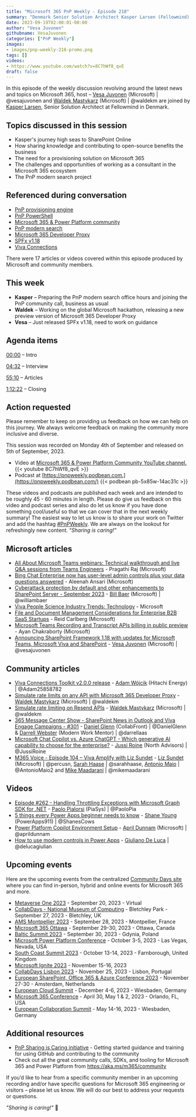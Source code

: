 ```yaml
---
title: "Microsoft 365 PnP Weekly - Episode 218"
summary: "Denmark Senior Solution Architect Kasper Larsen (Fellowmind) joins Microsoft’s Vesa Juvonen and Waldek Mastykarz in a discussion on, plus 17 articles/videos."
date: 2023-09-19T02:00:01-00:00
author: "Vesa Juvonen"
githubname: VesaJuvonen
categories: ["PnP Weekly"]
images:
- images/pnp-weekly-218-promo.png
tags: []
videos:
- https://www.youtube.com/watch?v=8C7hWf8_qvE
draft: false
---
```


In this episode of the weekly discussion revolving around the latest news and topics on Microsoft 365, host – [Vesa Juvonen](https://twitter.com/vesajuvonen) (Microsoft) | @vesajuvonen and [Waldek Mastykarz](https://twitter.com/waldekm) (Microsoft) | @waldekm are joined by [Kasper Larsen](https://twitter.com/kasperbolarsen), Senior Solution Architect at Fellowmind in Denmark.

## Topics discussed in this session

- Kasper's journey high seas to SharePoint Online
- How sharing knowledge and contributing to open-source benefits the business
- The need for a provisioning solution on Microsoft 365
- The challenges and opportunities of working as a consultant in the Microsoft 365 ecosystem
- The PnP modern search project

## Referenced during conversation

- [PnP provisioning engine](https://learn.microsoft.com/sharepoint/dev/solution-guidance/pnp-remote-provisioning)
- [PnP PowerShell](https://learn.microsoft.com/powershell/sharepoint/sharepoint-pnp/sharepoint-pnp-cmdlets?view=sharepoint-ps&WT.mc_id=m365-12936-cxa)
- [Microsoft 365 & Power Platform community](https://aka.ms/m365/community)
- [PnP modern search](https://microsoft-search.github.io/pnp-modern-search/)
- [Microsoft 365 Developer Proxy](https://aka.ms/m365/proxy)
- [SPFx v1.18](https://devblogs.microsoft.com/microsoft365dev/announcing-sharepoint-framework-1-18-with-updates-for-microsoft-teams-microsoft-viva-and-sharepoint/)
- [Viva Connections](https://learn.microsoft.com/viva/connections/viva-connections-overview)

There were 17 articles or videos covered within this episode produced by Microsoft and community members.

## This week

- **Kasper** – Preparing the PnP modern search office hours and joining the PnP community call, business as usual
- **Waldek** – Working on the global Microsoft hackathon, releasing a new preview version of Microsoft 365 Developer Proxy
- **Vesa** – Just released SPFx v1.18, need to work on guidance

## Agenda items

[00:00](https://youtu.be/8C7hWf8_qvE?t=0) – Intro

[04:32](https://youtu.be/8C7hWf8_qvE?t=273) – Interview

[55:10](https://youtu.be/8C7hWf8_qvE?t=3310) – Articles

[1:12:22](https://youtu.be/8C7hWf8_qvE?t=3968) – Closing

## Action requested

Please remember to keep on providing us feedback on how we can help on this journey. We always welcome feedback on making the community more inclusive and diverse.

This session was recorded on Monday 4th of September and released on 5th of September, 2023.

*   Video at [Microsoft 365 & Power Platform Community YouTube channel.](https://aka.ms/m365pnp-videos)
    {{< youtube 8C7hWf8_qvE >}}
*   Podcast at [https://pnpweekly.podbean.com.](https://pnpweekly.podbean.com/)
    {{< podbean pb-5x85w-14ac31c >}}

These videos and podcasts are published each week and are intended to be roughly 45 - 60 minutes in length.  Please do give us feedback on this video and podcast series and also do let us know if you have done something cool/useful so that we can cover that in the next weekly summary! The easiest way to let us know is to share your work on Twitter and add the hashtag [#PnPWeekly](https://twitter.com/search?q=%23pnpweekly). We are always on the lookout for refreshingly new content. “_Sharing is caring!”_

## Microsoft articles

* [All About Microsoft Teams webinars: Technical walkthrough and live Q&A sessions from Teams Engineers](https://techcommunity.microsoft.com/t5/microsoft-teams-blog/all-about-microsoft-teams-webinars-technical-walkthrough-and/ba-p/3925752) - Pragathi Raj (Microsoft)
* [Bing Chat Enterprise now has user-level admin controls plus your data questions answered](https://techcommunity.microsoft.com/t5/microsoft-365-blog/bing-chat-enterprise-now-has-user-level-admin-controls-plus-your/ba-p/3922576) - Aleenah Ansari (Microsoft)
* [Cyberattack protection by default and other enhancements to SharePoint Server - September 2023](https://techcommunity.microsoft.com/t5/microsoft-sharepoint-blog/cyberattack-protection-by-default-and-other-enhancements-to/ba-p/3925641) - [Bill Baer](https://twitter.com/williambaer) (Microsoft) | @williambaer
* [Viva People Science Industry Trends: Technology](https://techcommunity.microsoft.com/t5/microsoft-viva-blog/viva-people-science-industry-trends-technology/ba-p/3925462) - Microsoft
* [File and Document Management Considerations for Enterprise B2B SaaS Startups](https://techcommunity.microsoft.com/t5/microsoft-syntex-blog/file-and-document-management-considerations-for-enterprise-b2b/ba-p/3926681) - Reid Carlberg (Microsoft)
* [Microsoft Teams Recording and Transcript APIs billing in public preview](https://devblogs.microsoft.com/microsoft365dev/microsoft-teams-recording-and-transcript-apis-billing-in-public-preview/) - Ayan Chakraborty (Microsoft)
* [Announcing SharePoint Framework 1.18 with updates for Microsoft Teams, Microsoft Viva and SharePoint](https://devblogs.microsoft.com/microsoft365dev/announcing-sharepoint-framework-1-18-with-updates-for-microsoft-teams-microsoft-viva-and-sharepoint/) - [Vesa Juvonen](https://twitter.com/vesajuvonen) (Microsoft) | @vesajuvonen

## Community articles

* [Viva Connections Toolkit v2.0.0 release](https://pnp.github.io/blog/post/viva-connections-toolkit-vscode-v-2-0-release/) - [Adam Wójcik](https://twitter.com/Adam25858782) (Hitachi Energy) | @Adam25858782
* [Simulate rate limits on any API with Microsoft 365 Developer Proxy](https://blog.mastykarz.nl/simulate-rate-limits-api-microsoft-365-developer-proxy/) - [Waldek Mastykarz](https://twitter.com/waldekm) (Microsoft) | @waldekm
* [Simulate rate limiting on Resend APIs](https://adoption.microsoft.com/en-us/sample-solution-gallery/sample/pnp-resend-rate-limiting/) - [Waldek Mastykarz](https://twitter.com/waldekm) (Microsoft) | @waldekm
* [365 Message Center Show - SharePoint News in Outlook and Viva Engage Campaigns - #301](https://www.messagecentershow.com/e/sharepoint-news-in-outlook-and-viva-engage-campaigns-301/) - [Daniel Glenn](https://twitter.com/DanielGlenn) (CollabFront) | @DanielGlenn & [Darrell Webster](https://twitter.com/darrellaas) (Modern Work Mentor) | @darrellaas
* [Microsoft Chat Copilot vs. Azure ChatGPT - Which generative AI capability to choose for the enterprise?](https://jussiroine.com/2023/09/microsoft-chat-copilot-vs-azure-chatgpt-which-generative-ai-capability-to-choose-for-the-enterprise/) - [Jussi Roine](https://twitter.com/JussiRoine) (North Advisors) | @JussiRoine
* [M365 Voice - Episode 104 – Viva Amplify with Liz Sundet](https://m365voice.com/episode-104-viva-amplify-with-liz-sundet/) - [Liz Sundet](https://twitter.com/percusn) (Microsoft) | @percusn, [Sarah Haase](https://twitter.com/sarahhaase) | @sarahhaase, [Antonio Maio](https://twitter.com/AntonioMaio2) | @AntonioMaio2 and [Mike Maadarani](https://twitter.com/mikemaadarani) | @mikemaadarani

## Videos

* [Episode #262 - Handling Throttling Exceptions with Microsoft Graph SDK for .NET](https://www.youtube.com/watch?v=QzwHBrV5hzg) - [Paolo Pialorsi](https://twitter.com/PaoloPia) (PiaSys) | @PaoloPia
* [5 things every Power Apps beginner needs to know](https://www.youtube.com/watch?v=WZO2hgU8O4E) - [Shane Young](https://twitter.com/ShanesCows) (PowerApps911) | @ShanesCows
* [Power Platform Copilot Environment Setup](https://www.youtube.com/watch?v=KYym2M9YocQ) - [April Dunnam](https://twitter.com/aprildunnam) (Microsoft) | @aprildunnam
* [How to use modern controls in Power Apps](https://www.youtube.com/watch?v=oDT4ZRLdWI4) - [Giuliano De Luca](https://twitter.com/DeLucaGiulian) | @delucagiulian

## Upcoming events

Here are the upcoming events from the centralized [Community Days site](https://communitydays.org/events?when=upcoming) where you can find in-person, hybrid and online events for Microsoft 365 and more.

* [Metaverse One 2023](https://www.communitydays.org/event/2023-09-20/metaverse-one-2023) - September 20, 2023 - Virtual
* [CollabDays - National Museum of Computing](https://www.communitydays.org/event/2023-09-27/collabdays-national-museum-of-computing-bletchley-park) - Bletchley Park - September 27, 2023 - Bletchley, UK
* [AMS Montpellier 2023](https://www.communitydays.org/event/2023-09-28/ams-montpellier-2023) - September 28, 2023 - Montpellier, France
* [Microsoft 365 Ottawa](https://www.communitydays.org/event/2023-09-29/microsoft-365-ottawa) - September 29-30, 2023 - Ottawa, Canada
* [Baltic Summit 2023](https://www.communitydays.org/event/2023-09-30/baltic-summit-2023) - September 30, 2023 - Gdynia, Poland
* [Microsoft Power Platform Conference](https://powerplatformconf.com/) - October 3-5, 2023 - Las Vegas, Nevada, USA
* [South Coast Summit 2023](https://www.southcoastsummit.com/) - October 13-14, 2023 - Farnborough, United Kingdom
* [Microsoft Ignite 2023](https://ignite.microsoft.com/) - November 15-16, 2023
* [CollabDays Lisbon 2023](https://www.collabdays.org/2023-lisbon/) - November 25, 2023 - Lisbon, Portugal
* [European SharePoint, Office 365 & Azure Conference 2023](https://www.sharepointeurope.com/) - November 27-30 - Amsterdam, Netherlands
* [European Cloud Summit](https://www.cloudsummit.eu/) - December 4-6, 2023 - Wiesbaden, Germany
* [Microsoft 365 Conference](https://m365conf.com/#!/) - April 30, May 1 & 2, 2023 - Orlando, FL, USA
* [European Collaboration Summit](https://collabsummit.eu/) - May 14-16, 2023 - Wiesbaden, Germany

## Additional resources

* [PnP Sharing is Caring initiative](https://aka.ms/sharing-is-caring) - Getting started guidance and training for using GitHub and contributing to the community
* Check out all the great community calls, SDKs, and tooling for Microsoft 365 and Power Platform from <https://aka.ms/m365/community>

If you’d like to hear from a specific community member in an upcoming recording and/or have specific questions for Microsoft 365 engineering or visitors – please let us know. We will do our best to address your requests or questions.

_"Sharing is caring!"_ 🧡
